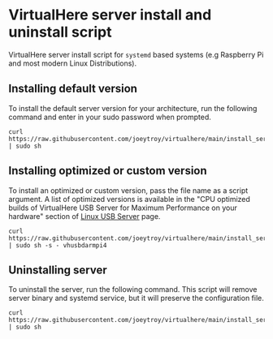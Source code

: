 # VirtualHere server install and uninstall script

VirtualHere server install script for `systemd` based systems (e.g Raspberry
Pi and most modern Linux Distributions).

## Installing default version

To install the default server version for your architecture, run the following
command and enter in your sudo password when prompted.

    curl https://raw.githubusercontent.com/joeytroy/virtualhere/main/install_server | sudo sh

## Installing optimized or custom version

To install an optimized or custom version, pass the file name as a script
argument. A list of optimized versions is available in the "CPU optimized
builds of VirtualHere USB Server for Maximum Performance on your hardware"
section of [Linux USB Server](https://www.virtualhere.com/usb_server_software)
page.

    curl https://raw.githubusercontent.com/joeytroy/virtualhere/main/install_server | sudo sh -s - vhusbdarmpi4

## Uninstalling server

To uninstall the server, run the following command. This script will remove
server binary and systemd service, but it will preserve the configuration file.

    curl https://raw.githubusercontent.com/joeytroy/virtualhere/main/install_server | sudo sh
